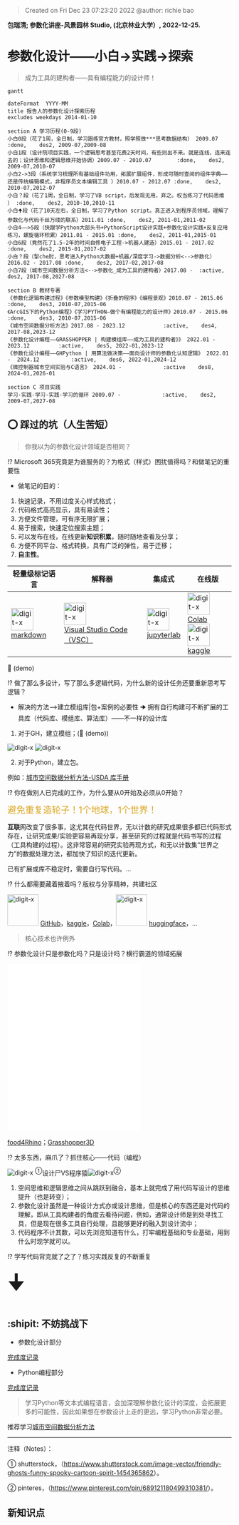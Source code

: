 > Created on Fri Dec 23 07:23:20 2022 @author: richie bao

**包瑞清; 参数化讲座-风景园林 Studio, (北京林业大学）, 2022-12-25.**


# 参数化设计——小白->实践->探索

> 成为工具的建构者——具有编程能力的设计师！

```mermaid
gantt

dateFormat  YYYY-MM
title 报告人的参数化设计探索历程
excludes weekdays 2014-01-10

section A 学习历程(0-9段)
小白0段（花了1周，全日制，学习跟练官方教材，照学照做***思考数据结构） 2009.07              :done,    des2, 2009-07,2009-08
小白1段（设计院项目实践，一个逻辑思考甚至花费2天时间，有些则出不来。就是连线，连来连去的；设计思维和逻辑思维开始协调）2009.07 - 2010.07        :done,    des2, 2009-07,2010-07
小白2->3段（系统学习梳理所有基础组件功用，拓展扩展组件，形成可随时查阅的组件字典——还是传统编辑模式，非程序员文本编辑工具 ）2010.07 - 2012.07 :done,    des2, 2010-07,2012-07
小白？段（花了1周，全日制，学习了VB script，后发现无用，弃之。权当练习了代码思维 ） :done,    des2, 2010-10,2010-11
小白🠉段（花了10天左右，全日制，学习了Python script。真正进入到程序员领域，理解了参数化与代码千丝万缕的联系）2011.01 :done,    des2, 2011-01,2011-02
小白4——>5段（快跟学Python大部头书+PythonScript设计实践+参数化设计实践+反复应用练习，螺旋循环积累）2011.01 - 2015.01 :done,    des2, 2011-01,2015-01
小白6段（竟然花了1.5-2年的时间自修电子工程->机器人建造）2015.01 - 2017.02 :done,    des2, 2015-01,2017-02
小白？段（掣che肘，思考进入Python大数据+机器/深度学习->数据分析<-->参数化）2016.02 - 2017.08 :done,    des2, 2017-02,2017-08
小白7段（城市空间数据分析方法<-->参数化_成为工具的建构者）2017.08 -  :active,    des2, 2017-08,2027-08

section B 教材专著
《参数化逻辑构建过程》《参数模型构建》《折叠的程序》《编程景观》2010.07 - 2015.06            :done,    des3, 2010-07,2015-06
《ArcGIS下的Python编程》《学习PYTHON—做个有编程能力的设计师》2010.07 - 2015.06            :done,    des3, 2010-07,2015-06
《城市空间数据分析方法》2017.08 - 2023.12            :active,    des4, 2017-08,2023-12
《参数化设计编程——GRASSHOPPER | 构建模组库——成为工具的建构者》》 2022.01 - 2023.12         :active,    des5, 2022-01,2023-12
《参数化设计编程——GHPython | 用算法做决策——面向设计师的参数化认知逻辑》 2022.01 -  2024.12          :active,    des6, 2022-01,2024-12
《微控制器城市空间实验与C语言》 2024.01 -             :active    des8, 2024-01,2026-01

section C 项目实践
学习-实践-学习-实践-学习的循环 2009.07 -             :active,    des2, 2009-07,2027-08
```

## :o: 踩过的坑（人生苦短）

> 你我以为的参数化设计领域是否相同？

:interrobang: Microsoft 365究竟是为谁服务的？为格式（样式）困扰值得吗？和做笔记的重要性

* 做笔记的目的：

1. 快速记录，不用过度关心样式格式；
2. 代码格式高亮显示，具有易读性；
3. 方便文件管理，可有序无限扩展；
4. 易于搜索，快速定位搜索主题；
5. 可以发布在线，在线更新**知识积累**，随时随地查看及分享；
6. 方便不同平台、格式转换，具有广泛的弹性，易于迁移；
7. **自主性**。

| 轻量级标记语言  | 解释器  |集成式|在线版|
|---|---|---|---|
| <img src="./imgs_p/param_practicce2exploration/01.png" height="auto" width=50  title="digit-x"> <br/> [markdown](https://www.markdownguide.org/)| <img src="./imgs_p/param_practicce2exploration/02.png" height="auto" width=50  title="digit-x"> <br/> [Visual Studio Code（VSC）](https://code.visualstudio.com/)  |<img src="./imgs_p/param_practicce2exploration/03.jpg" height="auto" width=50  title="digit-x"> <br/> [jupyterlab](https://jupyter.org/)|<img src="./imgs_p/param_practicce2exploration/04.png" height="auto" width=50  title="digit-x"> [Colab](https://colab.research.google.com/notebooks/welcome.ipynb?authuser=1#scrollTo=5fCEDCU_qrC0)<br/><img src="./imgs_p/param_practicce2exploration/05.png" height="auto" width=50  title="digit-x"> [kaggle](https://www.kaggle.com/code)|


:trident: (demo)

:interrobang: 做了那么多设计，写了那么多逻辑代码，为什么新的设计任务还要重新思考写逻辑？ 

* 解决的方法⟶建立模组库|包+案例的必要性 🠊 拥有自行构建可不断扩展的工具库（代码库、模组库、算法库）——不一样的设计库

1. 对于GH，建立模组；(:trident: (demo))

<img src="./imgs_p/param_practicce2exploration/06.png" height="auto" width="auto"  title="digit-x"> 


<img src="./imgs_p/param_practicce2exploration/07_s.jpg" height="auto" width="auto"  title="digit-x"> 

2. 对于Python，建立包。

例如：[城市空间数据分析方法-USDA 库手册](https://richiebao.github.io/USDA_PyPI/#/)

:interrobang: 你在做别人已完成的工作，为什么要从0开始及必须从0开始？

<span style = "color:Goldenrod;background-color:;font-size:15.0pt">避免重复造轮子！</span><span style = "color:Goldenrod;background-color:;font-size:15.0pt">1个地球，1个世界！</span>

**互联**网改变了很多事，这尤其在代码世界，无以计数的研究成果很多都已代码形式存在，让研究成果/实验更容易再现分享，甚至研究的过程就是代码书写的过程（工具构建的过程）。这非常容易的研究实验再现方式，和无以计数集“世界之力”的数据处理方法，都加快了知识的迭代更新。

已有扩展或库不稳定时，需要自行写代码。...

:interrobang: 什么都需要藏着掖着吗？版权与分享精神，共建社区

<img src="./imgs_p/param_practicce2exploration/08.png" height="auto" width=70  title="digit-x"> [GitHub](https://github.com/)，[kaggle](https://www.kaggle.com/)，[Colab](https://colab.research.google.com/notebooks/welcome.ipynb?authuser=1#scrollTo=5fCEDCU_qrC0)，<img src="./imgs_p/param_practicce2exploration/09.png" height="auto" width=70  title="digit-x"> [huggingface](https://huggingface.co/)，...

> 核心技术也许例外

:interrobang: 参数化设计只是参数化吗？只是设计吗？横行霸道的领域拓展

<iframe 
  width="auto"
  height="375"
  src="./html/Parameterized_overview_chart.html"
  frameborder="0"
  allow="accelerometer; autoplay; encrypted-media; gyroscope; picture-in-picture"
  allowfullscreen>
</iframe>

[food4Rhino](https://www.food4rhino.com/en)；[Grasshopper3D](https://www.grasshopper3d.com/)

:interrobang: 太多东西，麻爪了？抓住核心——代码（编程）

<img src="./imgs_p/param_practicce2exploration/10.png" height="auto" width="auto"  title="digit-x"> <sup>①</sup>设计尸VS程序猿<img src="./imgs_p/param_practicce2exploration/11.jpg" height="auto" width="auto"  title="digit-x"><sup>②</sup>

1. 空间思维和逻辑思维之间从跳跃到融合，基本上就完成了用代码写设计的思维提升（也是转变）；
2. 参数化设计虽然是一种设计方式亦或设计思维，但是核心的东西还是对代码的理解，即从工具构建者的角度去看待问题，例如，通常设计师是到处寻找工具，但是现在很多工具自行处理，且能够更好的融入到设计流中；
3. 代码程序不计其数，可以先浏览知道有什么，打牢编程基础和专业基础，用到什么时现学就可以。



:interrobang: 学写代码背完就了之了？练习实践反复的不断重复


<font size='10'>🠋</font>

##  :shipit: 不妨挑战下

* 参数化设计部分

[完成度记录](https://richiebao.github.io/parametric_design_coding_grasshopper/#/./markdown/0_3_%E5%AE%8C%E6%88%90%E5%BA%A6%E8%AE%B0%E5%BD%95)

* Python编程部分

[完成度记录](https://richiebao.github.io/parametric_design_coding_GHPython/#/./markdown/pcs_0_%E5%AD%A6%E5%86%99%E4%BB%A3%E7%A0%81%E7%9A%84%E6%96%B9%E5%BC%8F)


> 学习Python等文本式编程语言，会加深理解参数化设计的深度，会拓展更多的可能性，因此如果想在参数设计上走的更远，学习Python非常必要。

推荐学习[城市空间数据分析方法](https://richiebao.github.io/USDA_CH_final/#/)

---

注释（Notes）：

① shutterstock，（<https://www.shutterstock.com/image-vector/friendly-ghosts-funny-spooky-cartoon-spirit-1454365862>）。

② pinteres，（<https://www.pinterest.com/pin/689121180499310381/>）。

## 新知识点


